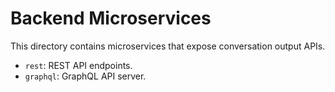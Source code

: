 # Backend Microservices

This directory contains microservices that expose conversation output APIs.

- `rest`: REST API endpoints.
- `graphql`: GraphQL API server.
